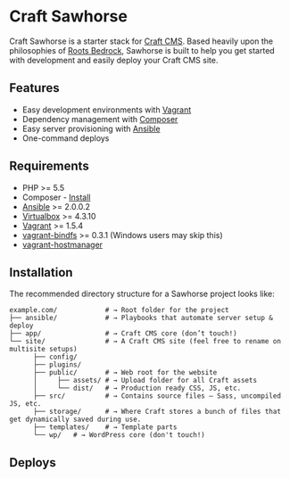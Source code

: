 # Craft Sawhorse

Craft Sawhorse is a starter stack for [Craft CMS](https://craftcms.com). Based heavily upon the philosophies of [Roots Bedrock](https://roots.io/bedrock), Sawhorse is built to help you get started with development and easily deploy your Craft CMS site.

## Features

* Easy development environments with [Vagrant](http://www.vagrantup.com/)
* Dependency management with [Composer](http://getcomposer.org)
* Easy server provisioning with [Ansible](http://www.ansible.com/)
* One-command deploys

## Requirements

* PHP >= 5.5
* Composer - [Install](https://getcomposer.org/doc/00-intro.md#installation-linux-unix-osx)
* [Ansible](http://docs.ansible.com/ansible/intro_installation.html#latest-releases-via-pip) >= 2.0.0.2
* [Virtualbox](https://www.virtualbox.org/wiki/Downloads) >= 4.3.10
* [Vagrant](http://www.vagrantup.com/downloads.html) >= 1.5.4
* [vagrant-bindfs](https://github.com/gael-ian/vagrant-bindfs#installation) >= 0.3.1 (Windows users may skip this)
* [vagrant-hostmanager](https://github.com/smdahlen/vagrant-hostmanager#installation)


## Installation

The recommended directory structure for a Sawhorse project looks like:

```shell
example.com/            # → Root folder for the project
├── ansible/            # → Playbooks that automate server setup & deploy
├── app/                # → Craft CMS core (don’t touch!)
└── site/               # → A Craft CMS site (feel free to rename on multisite setups)
      ├── config/
      ├── plugins/
      ├── public/       # → Web root for the website
      │     ├── assets/ # → Upload folder for all Craft assets  
      │     └── dist/   # → Production ready CSS, JS, etc.
      ├── src/          # → Contains source files – Sass, uncompiled JS, etc.
      ├── storage/      # → Where Craft stores a bunch of files that get dynamically saved during use.
      ├── templates/    # → Template parts
      └── wp/   # → WordPress core (don't touch!)
```


## Deploys
